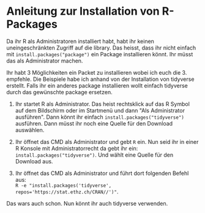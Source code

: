# Anleitung zur Installation von R-Packages

Da ihr R als Administratoren installiert habt, habt ihr keinen uneingeschränkten Zugriff auf die library. Das heisst, dass ihr nicht einfach mit `install.packages("package")` ein Package installieren könnt. Ihr müsst das als Administrator machen.

Ihr habt 3 Möglichkeiten ein Packet zu installieren wobei ich euch die 3. empfehle. Die Beispiele habe ich anhand von der Installation von tidyverse erstellt. Falls ihr ein anderes package installieren wollt einfach tidyverse durch das gewünschte package ersetzen.

1. Ihr startet R als Administrator. Das heist rechtsklick auf das R Symbol auf dem Bildschirm oder im Startmenü und dann "Als Administrator ausführen". Dann könnt ihr einfach `install.packages("tidyverse")` ausführen. Dann müsst ihr noch eine Quelle für den Download auswählen.

2. Ihr öffnet das CMD als Administrator und gebt `R` ein. Nun seid ihr in einer R Konsole mit Administratorrecht da gebt ihr ein: `install.packages("tidyverse")`. Und wählt eine Quelle für den Download aus.

3. Ihr öffnet das CMD als Administrator und führt dort folgenden Befehl aus:<br> `R -e "install.packages('tidyverse', repos='https://stat.ethz.ch/CRAN//')"`.

Das wars auch schon. Nun könnt ihr auch tidyverse verwenden.